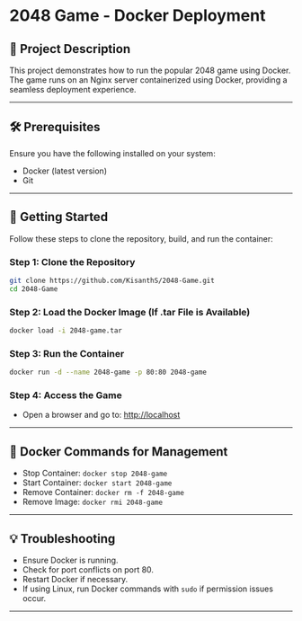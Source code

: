 # 2048 Game - Docker Deployment

## 📜 Project Description

This project demonstrates how to run the popular 2048 game using Docker. The game runs on an Nginx server containerized using Docker, providing a seamless deployment experience.

---

## 🛠 Prerequisites

Ensure you have the following installed on your system:

- Docker (latest version)
- Git

---

## 🚀 Getting Started

Follow these steps to clone the repository, build, and run the container:

### Step 1: Clone the Repository

```bash
git clone https://github.com/KisanthS/2048-Game.git
cd 2048-Game
```

### Step 2: Load the Docker Image (If .tar File is Available)

```bash
docker load -i 2048-game.tar
```

### Step 3: Run the Container

```bash
docker run -d --name 2048-game -p 80:80 2048-game
```

### Step 4: Access the Game

- Open a browser and go to: [http://localhost](http://localhost)

---

## 🐳 Docker Commands for Management

- Stop Container: `docker stop 2048-game`
- Start Container: `docker start 2048-game`
- Remove Container: `docker rm -f 2048-game`
- Remove Image: `docker rmi 2048-game`

---

## 💡 Troubleshooting

- Ensure Docker is running.
- Check for port conflicts on port 80.
- Restart Docker if necessary.
- If using Linux, run Docker commands with `sudo` if permission issues occur.

---
